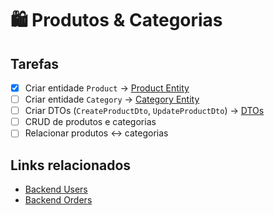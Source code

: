 # 🛍 Produtos & Categorias

## Tarefas

- [x] Criar entidade `Product` → [Product Entity](/backend/src/products/entities/product.entity.ts)
- [ ] Criar entidade `Category` → [Category Entity](/backend/src/products/entities/category.entity.ts)
- [ ] Criar DTOs (`CreateProductDto`, `UpdateProductDto`) → [DTOs](/backend/src/products/dto)
- [ ] CRUD de produtos e categorias
- [ ] Relacionar produtos ↔ categorias

## Links relacionados

- [Backend Users](01-Backend-Users.md)
- [Backend Orders](03-Backend-Orders.md)
